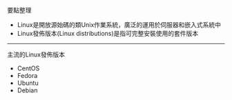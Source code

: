 要點整理
- Linux是開放源始碼的類Unix作業系統，廣泛的運用於伺服器和嵌入式系統中
- Linux發佈版本(Linux distributions)是指可完整安裝使用的套件版本

---

主流的Linux發佈版本
- CentOS
- Fedora
- Ubuntu
- Debian